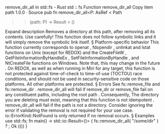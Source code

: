 remove_dir_all in std::fs - Rust
std
::
fs
Function
remove_dir_all
Copy item path
1.0.0
·
Source
pub fn remove_dir_all<P:
AsRef
<
Path
>>(path: P) ->
Result
<
()
>
Expand description
Removes a directory at this path, after removing all its contents. Use
carefully!
This function does
not
follow symbolic links and it will simply remove the
symbolic link itself.
§
Platform-specific behavior
This function currently corresponds to
openat
,
fdopendir
,
unlinkat
and
lstat
functions
on Unix (except for REDOX) and the
CreateFileW
,
GetFileInformationByHandleEx
,
SetFileInformationByHandle
, and
NtCreateFile
functions on Windows. Note that, this
may change in the future
.
On REDOX, as well as when running in Miri for any target, this function is not protected against
time-of-check to time-of-use (TOCTOU) race conditions, and should not be used in
security-sensitive code on those platforms. All other platforms are protected.
§
Errors
See
fs::remove_file
and
fs::remove_dir
.
remove_dir_all
will fail if
remove_dir
or
remove_file
fail on
any
constituent
paths,
including
the root
path
. Consequently,
The directory you are deleting
must
exist, meaning that this function is
not idempotent
.
remove_dir_all
will fail if the
path
is
not
a directory.
Consider ignoring the error if validating the removal is not required for your use case.
io::ErrorKind::NotFound
is only returned if no removal occurs.
§
Examples
use
std::fs;
fn
main() -> std::io::Result<()> {
    fs::remove_dir_all(
"/some/dir"
)
?
;
Ok
(())
}